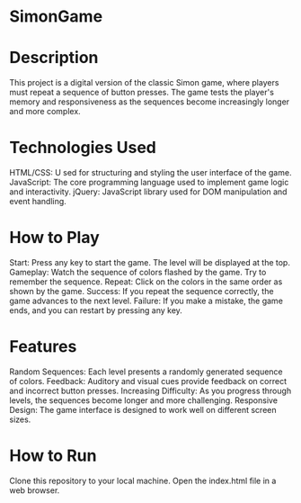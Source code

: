 # SimonGame

# Description
This project is a digital version of the classic Simon game, where players must repeat a sequence of button presses. The game tests the player's memory and responsiveness as the sequences become increasingly longer and more complex.

# Technologies Used
HTML/CSS: U sed for structuring and styling the user interface of the game.
JavaScript: The core programming language used to implement game logic and interactivity.
jQuery: JavaScript library used for DOM manipulation and event handling.

# How to Play
Start: Press any key to start the game. The level will be displayed at the top.
Gameplay: Watch the sequence of colors flashed by the game. Try to remember the sequence.
Repeat: Click on the colors in the same order as shown by the game.
Success: If you repeat the sequence correctly, the game advances to the next level.
Failure: If you make a mistake, the game ends, and you can restart by pressing any key.

# Features
Random Sequences: Each level presents a randomly generated sequence of colors.
Feedback: Auditory and visual cues provide feedback on correct and incorrect button presses.
Increasing Difficulty: As you progress through levels, the sequences become longer and more challenging.
Responsive Design: The game interface is designed to work well on different screen sizes.

# How to Run
Clone this repository to your local machine.
Open the index.html file in a web browser.
